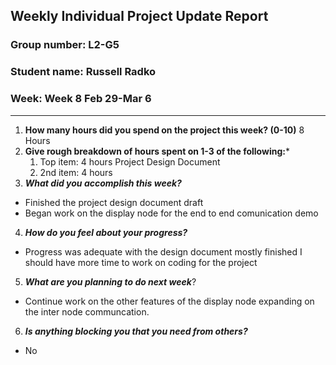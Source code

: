 ## Weekly Individual Project Update Report
### Group number: L2-G5
### Student name: Russell Radko
### Week: Week 8 Feb 29-Mar 6
___
1. **How many hours did you spend on the project this week? (0-10)**
    8 Hours
2. **Give rough breakdown of hours spent on 1-3 of the following:***
   1. Top item: 4 hours Project Design Document
   2. 2nd item: 4 hours 
3. ***What did you accomplish this week?***
  - Finished the project design document draft
  - Began work on the display node for the end to end comunication demo

4. ***How do you feel about your progress?*** 
  - Progress was adequate with the design document mostly finished I should have more time to work on coding for the project

5. ***What are you planning to do next week***? 
  - Continue work on the other features of the display node expanding on the inter node communcation.

6. ***Is anything blocking you that you need from others?*** 
  - No
